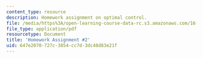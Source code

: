 ```yaml
---
content_type: resource
description: Homework assignment on optimal control.
file: /media/https%3A/open-learning-course-data-rc.s3.amazonaws.com/16-323-principles-of-optimal-control-spring-2008/647e2070727c3854cc7d3dc40d83e21f_assn2.pdf
file_type: application/pdf
resourcetype: Document
title: 'Homework Assignment #2'
uid: 647e2070-727c-3854-cc7d-3dc40d83e21f
---
```


